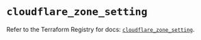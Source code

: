 # `cloudflare_zone_setting`

Refer to the Terraform Registry for docs: [`cloudflare_zone_setting`](https://registry.terraform.io/providers/cloudflare/cloudflare/5.5.0/docs/resources/zone_setting).
